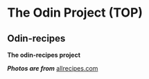 # The Odin Project (TOP)
## Odin-recipes

**The odin-recipes project**

***Photos are from*** [allrecipes.com](https://www.allrecipes.com/)